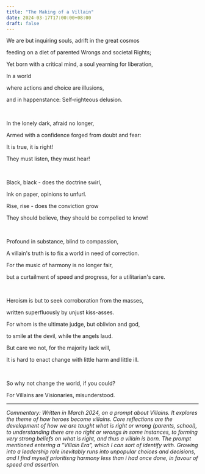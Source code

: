 ```yaml
---
title: "The Making of a Villain"
date: 2024-03-17T17:00:00+08:00
draft: false
---
```


We are but inquiring souls, adrift in the great cosmos

feeding on a diet of parented Wrongs and societal Rights;

Yet born with a critical mind, a soul yearning for liberation,

In a world 

where actions and choice are illusions,

and in happenstance: Self-righteous delusion. 

&nbsp; 

In the lonely dark, afraid no longer,

Armed with a confidence forged from doubt and fear: 

It is true, it is right!

They must listen, they must hear!

&nbsp; 

Black, black - does the doctrine swirl,

Ink on paper, opinions to unfurl.

Rise, rise - does the conviction grow

They should believe, they should be compelled to know!

&nbsp; 

Profound in substance, blind to compassion,

A villain's truth is to fix a world in need of correction.

For the music of harmony is no longer fair, 

but a curtailment of speed and progress,
for a utilitarian's care.

&nbsp; 

Heroism is but to seek corroboration from the masses,

written superfluously by unjust kiss-asses.

For whom is the ultimate judge, but oblivion and god,

to smile at the devil, while the angels laud.

But care we not, for the majority lack will,

It is hard to enact change with little harm and little ill.

&nbsp; 

So why not change the world, if you could? 

For Villains are Visionaries, misunderstood. 

---

*Commentary: Written in March 2024, on a prompt about Villains. It explores the theme of how heroes become villains. Core reflections are the development of how we are taught what is right or wrong (parents, school), to understanding there are no right or wrongs in some instances, to forming very strong beliefs on what is right, and thus a villain is born. 
The prompt mentioned entering a "Villain Era", which I can sort of identify with. Growing into a leadership role inevitably runs into unpopular choices and decisions, and I find myself prioritisng harmony less than i had once done, in favour of speed and assertion.*
